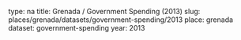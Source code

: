 type: na
title: Grenada / Government Spending (2013)
slug: places/grenada/datasets/government-spending/2013
place: grenada
dataset: government-spending
year: 2013
